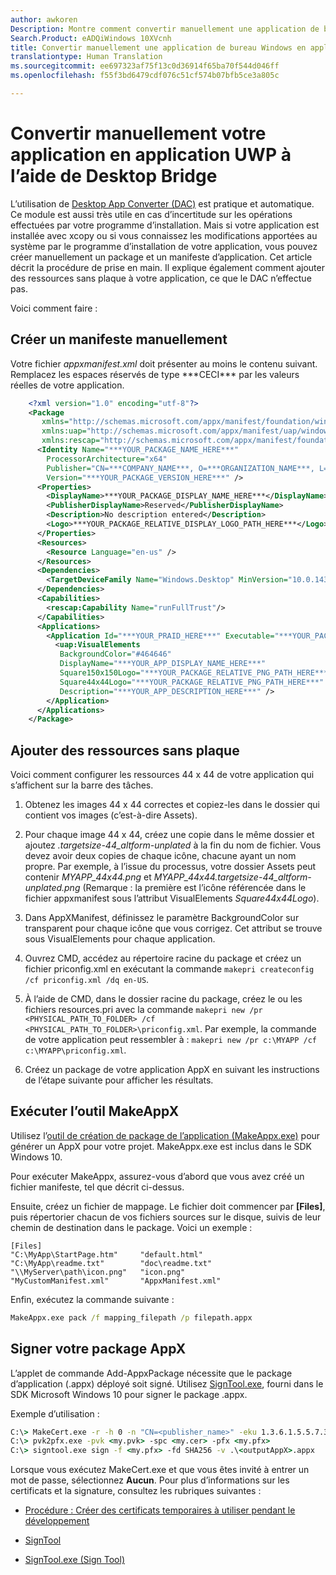 ```yaml
---
author: awkoren
Description: Montre comment convertir manuellement une application de bureau Windows (Win32, WPF, Windows Forms) en une application de plateforme Windows universelle (UWP).
Search.Product: eADQiWindows 10XVcnh
title: Convertir manuellement une application de bureau Windows en application UWP
translationtype: Human Translation
ms.sourcegitcommit: ee697323af75f13c0d36914f65ba70f544d046ff
ms.openlocfilehash: f55f3bd6479cdf076c51cf574b07bfb5ce3a805c

---
```


# <a name="manually-convert-your-app-to-uwp-using-the-desktop-bridge"></a>Convertir manuellement votre application en application UWP à l’aide de Desktop Bridge

L’utilisation de [Desktop App Converter (DAC)](desktop-to-uwp-run-desktop-app-converter.md) est pratique et automatique. Ce module est aussi très utile en cas d’incertitude sur les opérations effectuées par votre programme d’installation. Mais si votre application est installée avec xcopy ou si vous connaissez les modifications apportées au système par le programme d’installation de votre application, vous pouvez créer manuellement un package et un manifeste d’application. Cet article décrit la procédure de prise en main. Il explique également comment ajouter des ressources sans plaque à votre application, ce que le DAC n’effectue pas. 

Voici comment faire&nbsp;:

## <a name="create-a-manifest-by-hand"></a>Créer un manifeste manuellement

Votre fichier _appxmanifest.xml_ doit présenter au moins le contenu suivant. Remplacez les espaces réservés de type \*\*\*CECI\*\*\* par les valeurs réelles de votre application.

```XML
    <?xml version="1.0" encoding="utf-8"?>
    <Package
       xmlns="http://schemas.microsoft.com/appx/manifest/foundation/windows10"
       xmlns:uap="http://schemas.microsoft.com/appx/manifest/uap/windows10"
       xmlns:rescap="http://schemas.microsoft.com/appx/manifest/foundation/windows10/restrictedcapabilities">
      <Identity Name="***YOUR_PACKAGE_NAME_HERE***"
        ProcessorArchitecture="x64"
        Publisher="CN=***COMPANY_NAME***, O=***ORGANIZATION_NAME***, L=***CITY***, S=***STATE***, C=***COUNTRY***"
        Version="***YOUR_PACKAGE_VERSION_HERE***" />
      <Properties>
        <DisplayName>***YOUR_PACKAGE_DISPLAY_NAME_HERE***</DisplayName>
        <PublisherDisplayName>Reserved</PublisherDisplayName>
        <Description>No description entered</Description>
        <Logo>***YOUR_PACKAGE_RELATIVE_DISPLAY_LOGO_PATH_HERE***</Logo>
      </Properties>
      <Resources>
        <Resource Language="en-us" />
      </Resources>
      <Dependencies>
        <TargetDeviceFamily Name="Windows.Desktop" MinVersion="10.0.14316.0" MaxVersionTested="10.0.14316.0" />
      </Dependencies>
      <Capabilities>
        <rescap:Capability Name="runFullTrust"/>
      </Capabilities>
      <Applications>
        <Application Id="***YOUR_PRAID_HERE***" Executable="***YOUR_PACKAGE_RELATIVE_EXE_PATH_HERE***" EntryPoint="Windows.FullTrustApplication">
          <uap:VisualElements
           BackgroundColor="#464646"
           DisplayName="***YOUR_APP_DISPLAY_NAME_HERE***"
           Square150x150Logo="***YOUR_PACKAGE_RELATIVE_PNG_PATH_HERE***"
           Square44x44Logo="***YOUR_PACKAGE_RELATIVE_PNG_PATH_HERE***"
           Description="***YOUR_APP_DESCRIPTION_HERE***" />
        </Application>
      </Applications>
    </Package>
```

## <a name="add-unplated-assets"></a>Ajouter des ressources sans plaque

Voici comment configurer les ressources 44&nbsp;x&nbsp;44 de votre application qui s’affichent sur la barre des tâches.

1. Obtenez les images 44&nbsp;x&nbsp;44 correctes et copiez-les dans le dossier qui contient vos images (c’est-à-dire Assets).

2. Pour chaque image 44&nbsp;x&nbsp;44, créez une copie dans le même dossier et ajoutez *.targetsize-44_altform-unplated* à la fin du nom de fichier. Vous devez avoir deux&nbsp;copies de chaque icône, chacune ayant un nom propre. Par exemple, à l’issue du processus, votre dossier Assets peut contenir *MYAPP_44x44.png* et *MYAPP_44x44.targetsize-44_altform-unplated.png* (Remarque&nbsp;: la première est l’icône référencée dans le fichier appxmanifest sous l’attribut VisualElements *Square44x44Logo*). 

3.  Dans AppXManifest, définissez le paramètre BackgroundColor sur transparent pour chaque icône que vous corrigez. Cet attribut se trouve sous VisualElements pour chaque application.

4.  Ouvrez CMD, accédez au répertoire racine du package et créez un fichier priconfig.xml en exécutant la commande ```makepri createconfig /cf priconfig.xml /dq en-US```.

5.  À l’aide de CMD, dans le dossier racine du package, créez le ou les fichiers resources.pri avec la commande ```makepri new /pr <PHYSICAL_PATH_TO_FOLDER> /cf <PHYSICAL_PATH_TO_FOLDER>\priconfig.xml```. Par exemple, la commande de votre application peut ressembler à&nbsp;: ```makepri new /pr c:\MYAPP /cf c:\MYAPP\priconfig.xml```. 

6.  Créez un package de votre application AppX en suivant les instructions de l’étape suivante pour afficher les résultats.

## <a name="run-the-makeappx-tool"></a>Exécuter l’outil MakeAppX

Utilisez l’[outil de création de package de l’application (MakeAppx.exe)](https://msdn.microsoft.com/library/windows/desktop/hh446767(v=vs.85).aspx) pour générer un AppX pour votre projet. MakeAppx.exe est inclus dans le SDK Windows&nbsp;10. 

Pour exécuter MakeAppx, assurez-vous d’abord que vous avez créé un fichier manifeste, tel que décrit ci-dessus. 

Ensuite, créez un fichier de mappage. Le fichier doit commencer par **[Files]**, puis répertorier chacun de vos fichiers sources sur le disque, suivis de leur chemin de destination dans le package. Voici un exemple&nbsp;: 

```
[Files]
"C:\MyApp\StartPage.htm"     "default.html"
"C:\MyApp\readme.txt"        "doc\readme.txt"
"\\MyServer\path\icon.png"   "icon.png"
"MyCustomManifest.xml"       "AppxManifest.xml"
```

Enfin, exécutez la commande suivante&nbsp;: 

```cmd
MakeAppx.exe pack /f mapping_filepath /p filepath.appx
```

## <a name="sign-your-appx-package"></a>Signer votre package AppX

L’applet de commande Add-AppxPackage nécessite que le package d’application (.appx) déployé soit signé. Utilisez [SignTool.exe](https://msdn.microsoft.com/library/windows/desktop/aa387764(v=vs.85).aspx), fourni dans le SDK Microsoft Windows&nbsp;10 pour signer le package .appx.

Exemple d’utilisation&nbsp;: 

```cmd
C:\> MakeCert.exe -r -h 0 -n "CN=<publisher_name>" -eku 1.3.6.1.5.5.7.3.3 -pe -sv <my.pvk> <my.cer>
C:\> pvk2pfx.exe -pvk <my.pvk> -spc <my.cer> -pfx <my.pfx>
C:\> signtool.exe sign -f <my.pfx> -fd SHA256 -v .\<outputAppX>.appx
```

Lorsque vous exécutez MakeCert.exe et que vous êtes invité à entrer un mot de passe, sélectionnez **Aucun**. Pour plus d’informations sur les certificats et la signature, consultez les rubriques suivantes&nbsp;: 

- [Procédure&nbsp;: Créer des certificats temporaires à utiliser pendant le développement](https://msdn.microsoft.com/library/ms733813.aspx)

- [SignTool](https://msdn.microsoft.com/library/windows/desktop/aa387764.aspx)

- [SignTool.exe (Sign Tool)](https://msdn.microsoft.com/library/8s9b9yaz.aspx)




<!--HONumber=Dec16_HO1-->


